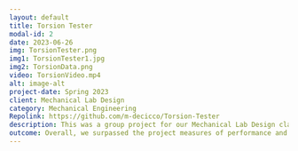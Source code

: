 ```yaml
---
layout: default
title: Torsion Tester
modal-id: 2
date: 2023-06-26
img: TorsionTester.png
img1: TorsionTester1.jpg
img2: TorsionData.png
video: TorsionVideo.mp4
alt: image-alt
project-date: Spring 2023
client: Mechanical Lab Design
category: Mechanical Engineering
Repolink: https://github.com/m-decicco/Torsion-Tester
description: This was a group project for our Mechanical Lab Design class, where the goal was to create a mechanical property tester that could be used for labs. My team created a torsion tester to find the sheer modulus and the ultimate stress of 3D-printed samples. Sydney Wickett was in charge of documentation and post-data processing, Zach Kaiser was in charge of the gear assembly, and I was in charge of designing the structure, wiring, writing the Arduino Script, and MATLAB serial handling given my experience.
outcome: Overall, we surpassed the project measures of performance and created a product for less than $100 that is reliable and easy to use. Using the NASA project methodology, we designed, produced, and documented our product as a group. As an individual, I got to practice creating effective scripts to manage multiple sensors and learned how to open serial ports in MATLAB, read and store data. I also got to use different fabrication methods since I used 2020 aluminum extrusion, acrylic, and 3D printing. In the end, we broke aluminum samples, and other teams had no issues running experiments with our product. 
---
```

